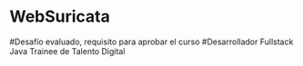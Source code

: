 # WebSuricata
#Desafío evaluado, requisito para aprobar el curso
#Desarrollador Fullstack Java Trainee de Talento Digital
